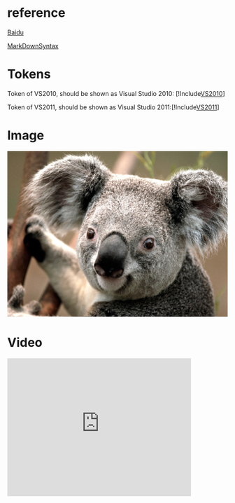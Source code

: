 # reference
[Baidu](http://www.baidu.com)

[MarkDownSyntax](MarkDownSyntax.md)

# Tokens
Token of VS2010, should be shown as Visual Studio 2010: [!Include[VS2010](Tokens\VS2010.md)]

Token of VS2011, should be shown as Visual Studio 2011:[!Include[VS2011](Tokens\VS2011.XML)]

# Image
![Koala](Images\Koala.jpg)

# Video
<iframe width="420" height="315" src="https://www.youtube.com/embed/iyT1uILEI2U" frameborder="0" allowfullscreen></iframe>
